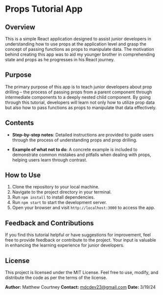# Props Tutorial App

## Overview
This is a simple React application designed to assist junior developers in understanding how to use props at the application level and grasp the concept of passing functions as props to manipulate data. The motivation behind creating this app was to aid my younger brother in comprehending state and props as he progresses in his React journey.

## Purpose
The primary purpose of this app is to teach junior developers about prop drilling – the process of passing props from a parent component through intermediate components to a deeply nested child component. By going through this tutorial, developers will learn not only how to utilize prop data but also how to pass functions as props to manipulate that data effectively.

## Contents
- **Step-by-step notes**: Detailed instructions are provided to guide users through the process of understanding props and prop drilling.
  
- **Example of what not to do**: A concrete example is included to demonstrate common mistakes and pitfalls when dealing with props, helping users learn through contrast.

## How to Use
1. Clone the repository to your local machine.
2. Navigate to the project directory in your terminal.
3. Run `npm install` to install dependencies.
4. Run `npm start` to start the development server.
5. Open your browser and visit `http://localhost:3000` to access the app.

## Feedback and Contributions
If you find this tutorial helpful or have suggestions for improvement, feel free to provide feedback or contribute to the project. Your input is valuable in enhancing the learning experience for junior developers.

## License
This project is licensed under the MIT License. Feel free to use, modify, and distribute the code as per the terms of the license.

**Author:** Matthew Courtney
**Contact:** mdcdev23@gmail.com
**Date:** 3/19/24
